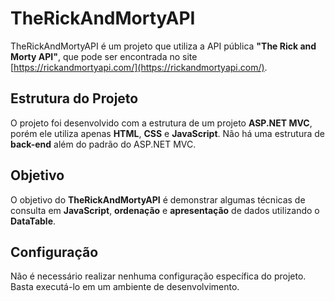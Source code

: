 # TheRickAndMortyAPI

TheRickAndMortyAPI é um projeto que utiliza a API pública **"The Rick and Morty API"**, que pode ser encontrada no site [https://rickandmortyapi.com/](https://rickandmortyapi.com/).

## Estrutura do Projeto

O projeto foi desenvolvido com a estrutura de um projeto **ASP.NET MVC**, porém ele utiliza apenas **HTML**, **CSS** e **JavaScript**. Não há uma estrutura de **back-end** além do padrão do ASP.NET MVC.

## Objetivo

O objetivo do **TheRickAndMortyAPI** é demonstrar algumas técnicas de consulta em **JavaScript**, **ordenação** e **apresentação** de dados utilizando o **DataTable**. 

## Configuração

Não é necessário realizar nenhuma configuração específica do projeto. Basta executá-lo em um ambiente de desenvolvimento.
